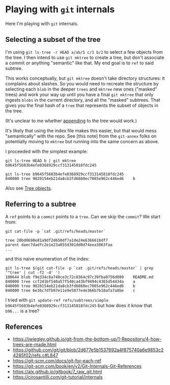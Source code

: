 # Playing with `git` internals

Here I'm playing with `git` internals.

## Selecting a subset of the tree

I'm using `git ls-tree -r HEAD a/ab/5 c/3 b/2` to select a few objects from the tree. I then intend to use `git mktree` to 
create a tree, but don't associate a commit or anything "semantic" like that. My end goal is to `ref` to said subtree.

This works conceptually, but `git mktree` doesn't take directory structures: it complains about slashes. So you would need to
recreate the structure by selecting each `blob` in the deeper `trees` and `mktree` new ones ("masked" trees) and work your way
up until you have a final `git mktree` that only ingests `blobs` in the current directory, and all the "masked" subtrees. That
gives you the final hash of a `tree` that represents the subset of objects in the tree.

(It's unclear to me whether [appending](https://stackoverflow.com/questions/27279136/create-tree-without-using-staging-area#comment43107051_27283328) to the tree would work.)

It's likely that using the index file makes this easier, but that would mess "semantically" with the repo. See [this note] from
the `git-annex` folks on potentially moving to `mktree` but running into the same concern as above.

I proceeded with the simplest example:

```
git ls-tree HEAD b | git mktree
b9645f5603b4efe0368929ccf313145818fdc245

git ls-tree b9645f5603b4efe0368929ccf313145818fdc245
040000 tree 9020154eb21da8cb3fd6860ec7065e962c446ed6	b
```

Also see [Tree objects](https://git-scm.com/book/en/v2/Git-Internals-Git-Objects#_tree_objects).

## Referring to a subtree

A `ref` points to a `commit` points to a `tree`. Can we skip the `commit`? We start from:

```
git cat-file -p `cat .git/refs/heads/master`

tree 20bd0698e81a9df2d650df7a1de24e6366618df7
parent daec7dadfc2e1e23a855d301dd0d74eea3863faa
...
```

and this naive enumeration of the index:

```
git ls-tree $(git cat-file -p `cat .git/refs/heads/master` | grep '^tree' | cut -f2 -d' ')
100644 blob f9e334c8a740ce3c72c8364c97c39fba0756d089	README.md
040000 tree ccf241bf540a57f540ca43bf9494c4365d54434a	a
040000 tree 9020154eb21da8cb3fd6860ec7065e962c446ed6	b
040000 tree 6e36c7dfb97e11e9e5877e4e366b7b18afa7a8be	c
```

I tried with `git update-ref refs/subtrees/simple b9645f5603b4efe0368929ccf313145818fdc245` but how does it know
that `b96...` is a tree?

## References

* https://jwiegley.github.io/git-from-the-bottom-up/1-Repository/4-how-trees-are-made.html
* https://github.com/git/git/blob/2d677e5b1537692a4f875740a6e9853c24285f02/refs.c#L847
* https://git-scm.com/docs/git-for-each-ref
* https://git-scm.com/book/en/v2/Git-Internals-Git-References
* https://alx.github.io/gitbook/7_raw_git.html
* https://cirosantilli.com/git-tutorial/internals
